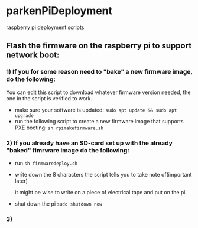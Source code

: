 # parkenPiDeployment
raspberry pi deployment scripts

## Flash the firmware on the raspberry pi to support network boot:

### 1) If you for some reason need to "bake" a new firmware image, do the following:

You can edit this script to download whatever firmware version needed, the one in the script is verified to work.

- make sure your software is updated: `sudo apt update && sudo apt upgrade`
- run the following script to create a new firmware image that supports PXE booting: `sh rpimakefirmware.sh`

### 2) If you already have an SD-card set up with the already "baked" fimrware image do the following:

- run `sh firmwaredeploy.sh`
- write down the 8 characters the script tells you to take note of(important later)

  it might be wise to write on a piece of electrical tape and put on the pi.
- shut down the pi `sudo shutdown now`

### 3)
